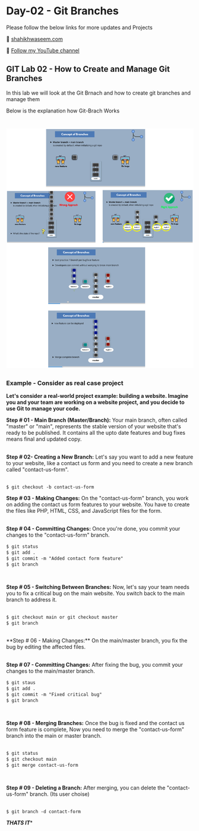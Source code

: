 # Day-02 - Git Branches

Please follow the below links for more updates and Projects

💾 <a href="https://shaikhwaseem.com" target="_blank">shahikhwaseem.com</a> <br>

💾 <a href="https://www.youtube.com/@waseeemuddin" target="_blank">Follow my YouTube channel</a>



##  GIT Lab 02 - How to Create and Manage Git Branches

In this lab we will look at the Git Brnach and how to create git branches and manage them

Below is the explanation how Git-Brach Works

# ![gitbranch](src/gitbranch.png)


### Example - Consider as real case project

**Let's consider a real-world project example: building a website. Imagine you and your team are working on a website project, and you decide to use Git to manage your code.**

**Step # 01 - Main Branch (Master/Branch):**  Your main branch, often called "master" or "main", represents the stable version of your website that's ready to be published. It contains all the  upto date features and bug fixes means final and updated copy.
<br>
<br>

**Step # 02- Creating a New Branch:** Let's say you want to add a new feature to your website, like a contact us form and you need to create a new branch called "contact-us-form".

``` shell

$ git checkout -b contact-us-form

```
**Step # 03 - Making Changes:** On the "contact-us-form" branch, you work on adding the contact us form features to your website. You have to create the files like PHP, HTML, CSS, and JavaScript files for the form.
<br>
<br>

**Step # 04 - Committing Changes:** Once you're done, you commit your changes to the "contact-us-form" branch.

``` shell
$ git status
$ git add .
$ git commit -m "Added contact form feature"
$ git branch

```
<br>

**Step # 05 - Switching Between Branches:** Now, let's say your team needs you to fix a critical bug on the main website. You switch back to the main branch to address it.

``` shell

$ git checkout main or git checkout master
$ git branch

```
<br>
**Step # 06 - Making Changes:** On the main/master branch, you fix the bug by editing the affected files.

<br>
<br>

**Step # 07 - Committing Changes:** After fixing the bug, you commit your changes to the main/master branch.

``` shell
$ git staus
$ git add .
$ git commit -m "Fixed critical bug"
$ git branch

```
<br>

**Step # 08 - Merging Branches:** Once the bug is fixed and the contact us form feature is complete, Now you need to merge the "contact-us-form" branch into the main or master branch.

``` shell

$ git status
$ git checkout main
$ git merge contact-us-form

```
<br>

**Step # 09 - Deleting a Branch:** After merging, you can delete the "contact-us-form" branch. (Its user choise)

``` shell

$ git branch -d contact-form

```

*******************THATS IT********************

